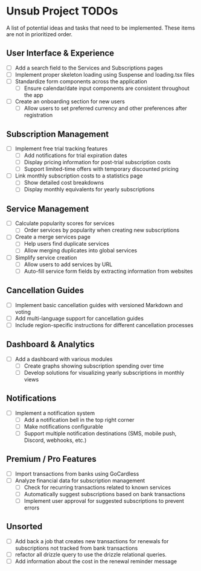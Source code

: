 # Unsub Project TODOs

A list of potential ideas and tasks that need to be implemented. These items are not in prioritized order.

## User Interface & Experience

- [ ] Add a search field to the Services and Subscriptions pages
- [ ] Implement proper skeleton loading using Suspense and loading.tsx files
- [ ] Standardize form components across the application
  - [ ] Ensure calendar/date input components are consistent throughout the app
- [ ] Create an onboarding section for new users
  - [ ] Allow users to set preferred currency and other preferences after registration

## Subscription Management

- [ ] Implement free trial tracking features
  - [ ] Add notifications for trial expiration dates
  - [ ] Display pricing information for post-trial subscription costs
  - [ ] Support limited-time offers with temporary discounted pricing
- [ ] Link monthly subscription costs to a statistics page
  - [ ] Show detailed cost breakdowns
  - [ ] Display monthly equivalents for yearly subscriptions

## Service Management

- [ ] Calculate popularity scores for services
  - [ ] Order services by popularity when creating new subscriptions
- [ ] Create a merge services page
  - [ ] Help users find duplicate services
  - [ ] Allow merging duplicates into global services
- [ ] Simplify service creation
  - [ ] Allow users to add services by URL
  - [ ] Auto-fill service form fields by extracting information from websites

## Cancellation Guides

- [ ] Implement basic cancellation guides with versioned Markdown and voting
- [ ] Add multi-language support for cancellation guides
- [ ] Include region-specific instructions for different cancellation processes

## Dashboard & Analytics

- [ ] Add a dashboard with various modules
  - [ ] Create graphs showing subscription spending over time
  - [ ] Develop solutions for visualizing yearly subscriptions in monthly views

## Notifications

- [ ] Implement a notification system
  - [ ] Add a notification bell in the top right corner
  - [ ] Make notifications configurable
  - [ ] Support multiple notification destinations (SMS, mobile push, Discord, webhooks, etc.)

## Premium / Pro Features

- [ ] Import transactions from banks using GoCardless
- [ ] Analyze financial data for subscription management
  - [ ] Check for recurring transactions related to known services
  - [ ] Automatically suggest subscriptions based on bank transactions
  - [ ] Implement user approval for suggested subscriptions to prevent errors
  
## Unsorted
- [ ] Add back a job that creates new transactions for renewals for subscriptions not tracked from bank transactions
- [ ] refactor all drizzle query to use the drizzle relational queries.
- [ ] Add information about the cost in the renewal reminder message